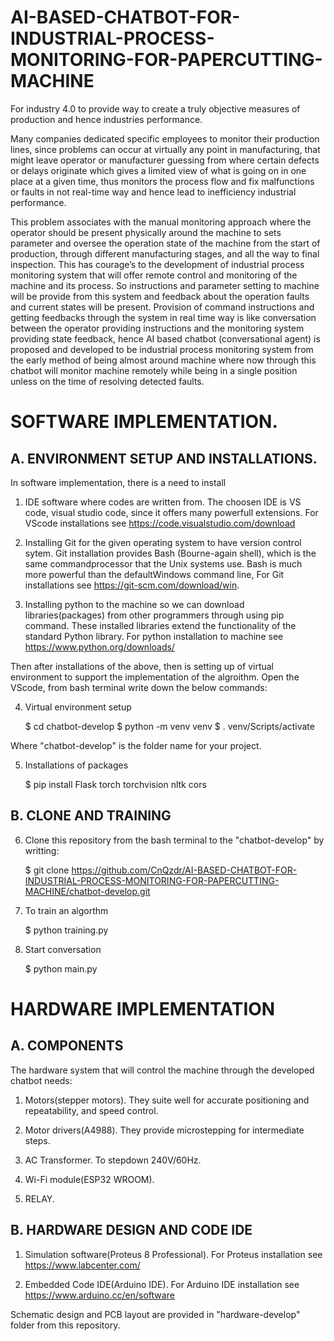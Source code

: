 # AI-BASED-CHATBOT-FOR-INDUSTRIAL-PROCESS-MONITORING-FOR-PAPERCUTTING-MACHINE
For industry 4.0 to provide way to create a truly objective measures of production and hence industries performance.

Many companies dedicated specific employees to monitor their production lines, since problems can occur at virtually any point in manufacturing, that might leave operator or manufacturer guessing from where certain defects or delays originate which gives a limited view of what is going on in one place at a given time, thus monitors the process flow and fix malfunctions or faults in not real-time way and hence lead to inefficiency industrial performance.

This problem associates with the manual monitoring approach where the operator should be present physically around the machine to sets parameter and oversee the operation state of the machine from the start of production, through different manufacturing stages, and all the way to final inspection. This has courage’s to the development of industrial process monitoring system that will offer remote control and monitoring of the machine and its process. So instructions and parameter setting to machine will be provide from this system and feedback about the operation faults and current states will be present. Provision of command instructions and getting feedbacks through the system in real time way is like conversation between the operator providing instructions and the monitoring system providing state feedback, hence AI based chatbot (conversational agent) is proposed and developed to be industrial process monitoring system from the early method of being almost around machine where now through this chatbot will monitor machine remotely while being in a single position unless on the time of resolving detected faults.

# SOFTWARE IMPLEMENTATION.
## A. ENVIRONMENT SETUP AND INSTALLATIONS.

In software implementation, there is a need to install 

1. IDE software where codes are written from. The choosen IDE is VS code, visual studio code, since it offers many powerfull extensions. For VScode installations see https://code.visualstudio.com/download

2. Installing Git for the given operating system to have version control sytem. Git installation provides Bash (Bourne-again shell), which is the same commandprocessor that the Unix systems use. Bash is much more powerful than the defaultWindows command line, For Git installations see https://git-scm.com/download/win.

3. Installing python to the machine so we can download libraries(packages) from other programmers through using pip command. These installed libraries extend the functionality of the standard Python library. For python installation to machine see https://www.python.org/downloads/

Then after installations of the above, then is setting up of virtual environment to support the implementation of the algroithm. Open the VScode, from bash terminal write down the below commands:

4. Virtual environment setup
    
     $ cd chatbot-develop
     $ python -m venv venv
     $ . venv/Scripts/activate

Where "chatbot-develop" is the folder name for your project.

5. Installations of packages

     $ pip install Flask torch torchvision nltk cors

## B. CLONE AND TRAINING

6. Clone this repository from the bash terminal to the "chatbot-develop" by writting:
    
     $ git clone https://github.com/CnQzdr/AI-BASED-CHATBOT-FOR-INDUSTRIAL-PROCESS-MONITORING-FOR-PAPERCUTTING-MACHINE/chatbot-develop.git

7. To train an algorthm
     
     $ python training.py

8. Start conversation
    
     $ python main.py

# HARDWARE IMPLEMENTATION

## A. COMPONENTS
The hardware system that will control the machine through the developed chatbot needs:

1. Motors(stepper motors). They suite well for accurate positioning and repeatability, and speed control.

2. Motor drivers(A4988). They provide microstepping for intermediate steps.

3. AC Transformer. To stepdown 240V/60Hz.

4. Wi-Fi module(ESP32 WROOM).

5. RELAY.

## B. HARDWARE DESIGN AND CODE IDE

1. Simulation software(Proteus 8 Professional). For Proteus installation see https://www.labcenter.com/

2. Embedded Code IDE(Arduino IDE). For Arduino IDE installation see https://www.arduino.cc/en/software

Schematic design and PCB layout are provided in "hardware-develop" folder from this repository.
